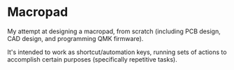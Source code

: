 # Macropad

My attempt at designing a macropad, from scratch (including PCB design, CAD design, and programming QMK firmware).

It's intended to work as shortcut/automation keys, running sets of actions to accomplish certain purposes (specifically repetitive tasks).
